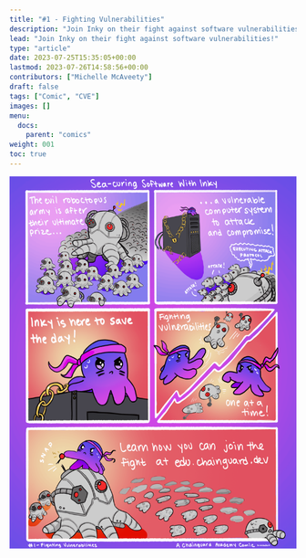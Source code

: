 ```yaml
---
title: "#1 - Fighting Vulnerabilities"
description: "Join Inky on their fight against software vulnerabilities!"
lead: "Join Inky on their fight against software vulnerabilities!"
type: "article"
date: 2023-07-25T15:35:05+00:00
lastmod: 2023-07-26T14:58:56+00:00
contributors: ["Michelle McAveety"]
draft: false
tags: ["Comic", "CVE"]
images: []
menu:
  docs:
    parent: "comics"
weight: 001
toc: true
---
```


![Comic featuring Chainguard's mascot, Inky the octopus, using their tentacles to defend a vulnerable computer from software vulnerabilities. The vulnerabilities take the form of robotic octopi charging forward as an army toward the computer.](seacuring-software-ep1.png)
